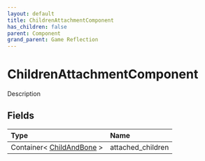 ```yaml
---
layout: default
title: ChildrenAttachmentComponent
has_children: false
parent: Component
grand_parent: Game Reflection
---
```

# ChildrenAttachmentComponent
Description 

## Fields

| Type | Name |
|:----------|:--------------|
| Container< [ChildAndBone](/riftbreaker-wiki/docs/game-reflection/classes/child_and_bone/) > | attached_children |

